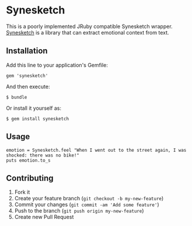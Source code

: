# Synesketch

This is a poorly implemented JRuby compatible Synesketch wrapper. 
[Synesketch](http://synesketch.krcadinac.com/wiki/index.php?title=Main_Page) 
is a library that can extract emotional context from text.

## Installation

Add this line to your application's Gemfile:

    gem 'synesketch'

And then execute:

    $ bundle

Or install it yourself as:

    $ gem install synesketch

## Usage

    emotion = Synesketch.feel "When I went out to the street again, I was shocked: there was no bike!"
    puts emotion.to_s

## Contributing

1. Fork it
2. Create your feature branch (`git checkout -b my-new-feature`)
3. Commit your changes (`git commit -am 'Add some feature'`)
4. Push to the branch (`git push origin my-new-feature`)
5. Create new Pull Request
